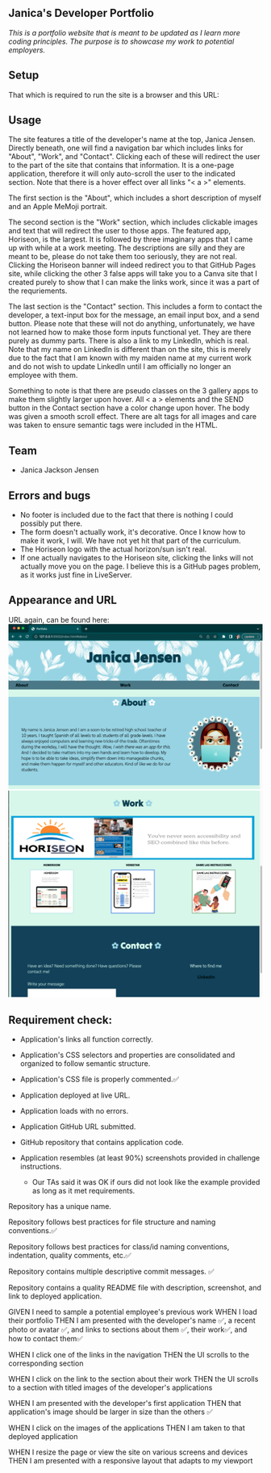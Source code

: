 
## Janica's Developer Portfolio 

*This is a portfolio website that is meant to be updated as I learn more coding principles. The purpose is to showcase my work to potential employers.* 



## Setup 
That which is required to run the site is a browser and this URL: 


## Usage

The site features a title of the developer's name at the top, Janica Jensen. Directly beneath, one will find a navigation bar which includes links for "About", "Work", and "Contact". Clicking each of these will redirect the user to the part of the site that contains that information. It is a one-page application, therefore it will only auto-scroll the user to the indicated section. Note that there is a hover effect over all links "< a >"
 elements. 
 
 The first section is the "About", which includes a short description of myself and an Apple MeMoji portrait. 

 The second section is the "Work" section, which includes clickable images and text that will redirect the user to those apps. The featured app, Horiseon, is the largest. It is followed by three imaginary apps that I came up with while at a work meeting. The descriptions are silly and they are meant to be, please do not take them too seriously, they are not real. Clicking the Horiseon banner will indeed redirect you to that GitHub Pages site, while clicking the other 3 false apps will take you to a Canva site that I created purely to show that I can make the links work, since it was a part of the requriements. 
 
 The last section is the "Contact" section. This includes a form to contact the developer, a text-input box for the message, an email input box, and a send button. Please note that these will not do anything, unfortunately, we have not learned how to make those form inputs functional yet. They are there purely as dummy parts. There is also a link to my LinkedIn, which is real. Note that my name on LinkedIn is different than on the site, this is merely due to the fact that I am known with my maiden name at my current work and do not wish to update LinkedIn until I am officially no longer an employee with them. 

Something to note is that there are pseudo classes on the 3 gallery apps to make them slightly larger upon hover. All < a > elements and the SEND button in the Contact section have a color change upon hover. The body was given a smooth scroll effect. There are alt tags for all images and care was taken to ensure semantic tags were included in the HTML. 

## Team

* Janica Jackson Jensen 

## Errors and bugs

-  No footer is included due to the fact that there is nothing I could possibly put there. 
- The form doesn't actually work, it's decorative. Once I know how to make it work, I will. We have not yet hit that part of the curriculum. 
- The Horiseon logo with the actual horizon/sun isn't real. 
- If one actually navigates to the Horiseon site, clicking the links will not actually move you on the page. I believe this is a GitHub pages problem, as it works just fine in LiveServer.

## Appearance and URL
URL again, can be found here: 
![](assets/app%20screenshot%201.png)
![](assets/app%20screenshot%202.png)

## Requirement check: 


- Application's links all function correctly.

- Application's CSS selectors and properties are consolidated and organized to follow semantic structure.

- Application's CSS file is properly commented.✅

- Application deployed at live URL.

- Application loads with no errors.

- Application GitHub URL submitted.

- GitHub repository that contains application code.

- Application resembles (at least 90%) screenshots provided in challenge instructions.
    - Our TAs said it was OK if ours did not look like the example provided as long as it met requirements. 

Repository has a unique name.

Repository follows best practices for file structure and naming conventions.✅

Repository follows best practices for class/id naming conventions, indentation, quality comments, etc.✅

Repository contains multiple descriptive commit messages. ✅

Repository contains a quality README file with description, screenshot, and link to deployed application.

GIVEN I need to sample a potential employee's previous work
WHEN I load their portfolio
THEN I am presented with the developer's name ✅, a recent photo or avatar ✅, and links to sections about them ✅, their work✅, and how to contact them✅

WHEN I click one of the links in the navigation
THEN the UI scrolls to the corresponding section

WHEN I click on the link to the section about their work
THEN the UI scrolls to a section with titled images of the developer's applications

WHEN I am presented with the developer's first application
THEN that application's image should be larger in size than the others ✅

WHEN I click on the images of the applications
THEN I am taken to that deployed application

WHEN I resize the page or view the site on various screens and devices
THEN I am presented with a responsive layout that adapts to my viewport